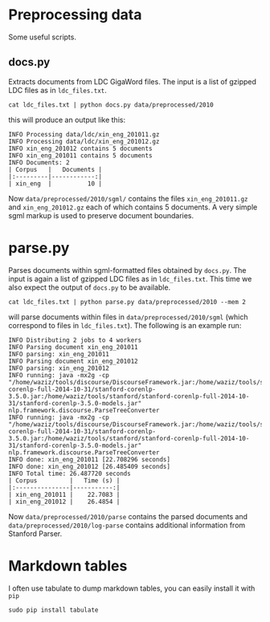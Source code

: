 # Preprocessing data

Some useful scripts.


## docs.py

Extracts documents from LDC GigaWord files.
The input is a list of gzipped LDC files as in `ldc_files.txt`.


    cat ldc_files.txt | python docs.py data/preprocessed/2010 


this will produce an output like this:

    INFO Processing data/ldc/xin_eng_201011.gz
    INFO Processing data/ldc/xin_eng_201012.gz
    INFO xin_eng_201012 contains 5 documents
    INFO xin_eng_201011 contains 5 documents
    INFO Documents: 2
    | Corpus   |   Documents |
    |:---------|------------:|
    | xin_eng  |          10 |


Now `data/preprocessed/2010/sgml/` contains the files `xin_eng_201011.gz` and `xin_eng_201012.gz` each of which contains 5 documents.
A very simple sgml markup is used to preserve document boundaries.

# parse.py

Parses documents within sgml-formatted files obtained by `docs.py`.
The input is again a list of gzipped LDC files as in `ldc_files.txt`.
This time we also expect the output of `docs.py` to be available.


    cat ldc_files.txt | python parse.py data/preprocessed/2010 --mem 2


will parse documents within files in `data/preprocessed/2010/sgml` (which correspond to files in `ldc_files.txt`).
The following is an example run:


    INFO Distributing 2 jobs to 4 workers
    INFO Parsing document xin_eng_201011
    INFO parsing: xin_eng_201011
    INFO Parsing document xin_eng_201012
    INFO parsing: xin_eng_201012
    INFO running: java -mx2g -cp "/home/waziz/tools/discourse/DiscourseFramework.jar:/home/waziz/tools/stanford/stanford-corenlp-full-2014-10-31/stanford-corenlp-3.5.0.jar:/home/waziz/tools/stanford/stanford-corenlp-full-2014-10-31/stanford-corenlp-3.5.0-models.jar" nlp.framework.discourse.ParseTreeConverter
    INFO running: java -mx2g -cp "/home/waziz/tools/discourse/DiscourseFramework.jar:/home/waziz/tools/stanford/stanford-corenlp-full-2014-10-31/stanford-corenlp-3.5.0.jar:/home/waziz/tools/stanford/stanford-corenlp-full-2014-10-31/stanford-corenlp-3.5.0-models.jar" nlp.framework.discourse.ParseTreeConverter
    INFO done: xin_eng_201011 [22.708296 seconds]
    INFO done: xin_eng_201012 [26.485409 seconds]
    INFO Total time: 26.487720 seconds
    | Corpus         |   Time (s) |
    |:---------------|-----------:|
    | xin_eng_201011 |    22.7083 |
    | xin_eng_201012 |    26.4854 |


Now `data/preprocessed/2010/parse` contains the parsed documents and `data/preprocessed/2010/log-parse` contains additional information from Stanford Parser.


# Markdown tables

I often use tabulate to dump markdown tables, you can easily install it with `pip`


    sudo pip install tabulate
